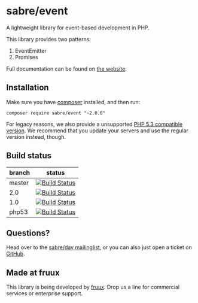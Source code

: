 sabre/event
===========

A lightweight library for event-based development in PHP.

This library provides two patterns:

1. EventEmitter
2. Promises

Full documentation can be found on [the website][1].

Installation
------------

Make sure you have [composer][3] installed, and then run:

    composer require sabre/event "~2.0.0"

For legacy reasons, we also provide a unsupported [PHP 5.3 compatible version][6].
We recommend that you update your servers and use the regular version instead, though.

Build status
------------

| branch | status |
| ------ | ------ |
| master | [![Build Status](https://travis-ci.org/fruux/sabre-event.png?branch=master)](https://travis-ci.org/fruux/sabre-event) |
| 2.0    | [![Build Status](https://travis-ci.org/fruux/sabre-event.png?branch=2.0)](https://travis-ci.org/fruux/sabre-event) |
| 1.0    | [![Build Status](https://travis-ci.org/fruux/sabre-event.png?branch=1.0)](https://travis-ci.org/fruux/sabre-event) |
| php53  | [![Build Status](https://travis-ci.org/fruux/sabre-event.png?branch=php53)](https://travis-ci.org/fruux/sabre-event) |


Questions?
----------

Head over to the [sabre/dav mailinglist][4], or you can also just open a ticket
on [GitHub][5].

Made at fruux
-------------

This library is being developed by [fruux](https://fruux.com/). Drop us a line for commercial services or enterprise support.

[1]: http://sabre.io/event/
[3]: http://getcomposer.org/
[4]: http://groups.google.com/group/sabredav-discuss
[5]: https://github.com/fruux/sabre-event/issues/
[6]: https://github.com/fruux/sabre-event/tree/php53
